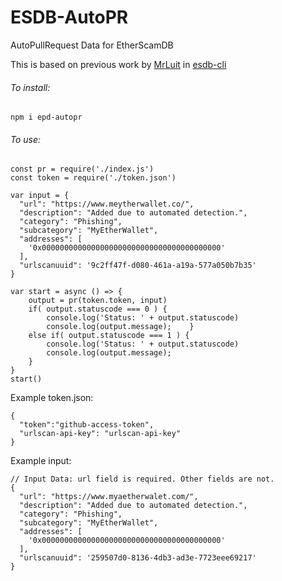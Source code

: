 # ESDB-AutoPR
AutoPullRequest Data for EtherScamDB

This is based on previous work by [MrLuit](https://github.com/mrluit) in [esdb-cli](https://github.com/mrluit/esdb-cli)

###### To install:
`npm i epd-autopr`


###### To use:
```
const pr = require('./index.js')
const token = require('./token.json')

var input = {
  "url": "https://www.meytherwallet.co/",
  "description": "Added due to automated detection.",
  "category": "Phishing",
  "subcategory": "MyEtherWallet",
  "addresses": [
    '0x0000000000000000000000000000000000000000'
  ],
  "urlscanuuid": '9c2ff47f-d080-461a-a19a-577a050b7b35'
}

var start = async () => {
    output = pr(token.token, input)
    if( output.statuscode === 0 ) {
        console.log('Status: ' + output.statuscode)
        console.log(output.message);    }
    else if( output.statuscode === 1 ) {
        console.log('Status: ' + output.statuscode)
        console.log(output.message);
    }
}
start()

```

Example token.json:
```
{
  "token":"github-access-token",
  "urlscan-api-key": "urlscan-api-key"
}
```


Example input:
```
// Input Data: url field is required. Other fields are not.
{
  "url": "https://www.myaetherwalet.com/",
  "description": "Added due to automated detection.",
  "category": "Phishing",
  "subcategory": "MyEtherWallet",
  "addresses": [
    '0x0000000000000000000000000000000000000000'
  ],
  "urlscanuuid": '259507d0-8136-4db3-ad3e-7723eee69217'
}
```
